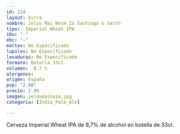 ```yaml
---
id: 224
layout: birra
nombre: Jelou Mai Neim Is Santiago & Smith
tipo:  Imperial Wheat IPA
ibu: "-"
ebc: "-"
maltas: No Especificado
lupulos: No Especificado
levaduras: No Especificado
formato: Botella 33cl.
volumen:  8.7 %
alergenos: 
origen: España
pvp: "2.90"
precio: 2.90
imagen: jeloumaineim.jpg
categoria: [India_Pale_Ale]

---
```

Cerveza Imperial Wheat IPA de 8,7% de alcohol en botella de 33cl.